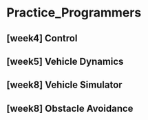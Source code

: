 # Practice_Programmers

## [week4] Control

## [week5] Vehicle Dynamics

## [week8] Vehicle Simulator

## [week8] Obstacle Avoidance
